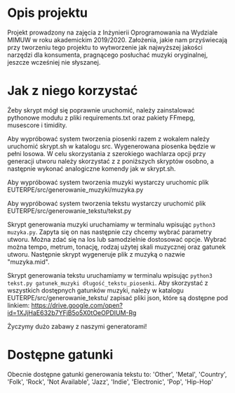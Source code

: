 # Opis projektu

Projekt prowadzony na zajęcia z Inżynierii Oprogramowania na Wydziale MIMUW w roku akademickim 2019/2020. 
Założenia, jakie nam przyświecają przy tworzeniu tego projektu to wytworzenie jak najwyższej jakości narzędzi dla konsumenta, pragnącego posłuchać muzyki oryginalnej, jeszcze wcześniej nie słyszanej. 

# Jak z niego korzystać

Żeby skrypt mógł się poprawnie uruchomić, należy zainstalować pythonowe modułu z pliki requirements.txt
oraz pakiety FFmepg, musescore i timidity. 

Aby wypróbować system tworzenia piosenki razem z wokalem należy uruchomić skrypt.sh w katalogu src.
Wygenerowana piosenka będzie w pełni losowa. W celu skorzystania z szerokiego wachlarza opcji przy generacji utworu należy skorzystać z z poniższych skryptów osobno, a następnie wykonać analogiczne komendy jak w skrypt.sh. 

Aby wypróbować system tworzenia muzyki wystarczy uruchomic plik EUTERPE/src/generowanie_muzyki/muzyka.py

Aby wypróbować system tworzenia tekstu wystarczy uruchomić plik EUTERPE/src/generowanie_tekstu/tekst.py

Skrypt generowania muzyki uruchamiamy w terminalu wpisując `python3 muzyka.py`. Zapyta się on nas następnie czy chcemy wybrać parametry utworu. Można zdać się na los lub samodzielnie dostosować opcje. Wybrać można tempo, metrum, tonację, rodzaj użytej skali muzycznej oraz gatunek utworu. Następnie skrypt wygeneruje plik z muzyką o nazwie "muzyka.mid".

Skrypt generowania tekstu uruchamiamy w terminalu wpisując `python3 tekst.py gatunek_muzyki długość_tekstu_piosenki`. 
Aby skorzystać z wszystkich dostępnych gatunków muzyki, należy w katalogu EUTERPE/src/generowanie_tekstu/ zapisać pliki json, które są dostępne pod linkiem:
https://drive.google.com/open?id=1XJjHaE632b7YFjB5o5X0tOeOPDIUM-Rg

Życzymy dużo zabawy z naszymi generatorami!


# Dostępne gatunki

Obecnie dostępne gatunki generowania tekstu to:
'Other', 'Metal', 'Country', 'Folk', 'Rock', 'Not Available', 'Jazz', 'Indie', 'Electronic', 'Pop', 'Hip-Hop'

